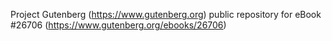 Project Gutenberg (https://www.gutenberg.org) public repository for eBook #26706 (https://www.gutenberg.org/ebooks/26706)

